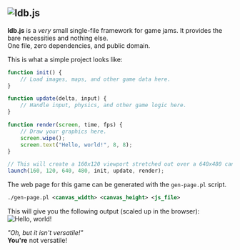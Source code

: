 ![ldb.js](https://kpworld.xyz/ldbjs.png)
---

**ldb.js** is a *very* small single-file framework for game jams. It provides the bare necessities and nothing else.  
One file, zero dependencies, and public domain.

This is what a simple project looks like:
```js
function init() {
    // Load images, maps, and other game data here.
}

function update(delta, input) {
    // Handle input, physics, and other game logic here.
}

function render(screen, time, fps) {
    // Draw your graphics here.
	screen.wipe();
    screen.text("Hello, world!", 8, 8);
}

// This will create a 160x120 viewport stretched out over a 640x480 canvas
launch(160, 120, 640, 480, init, update, render);
```

The web page for this game can be generated with the `gen-page.pl` script.

```xml
./gen-page.pl <canvas_width> <canvas_height> <js_file>
```

This will give you the following output (scaled up in the browser):  
![Hello, world!](https://kpworld.xyz/ldbjs_helloworld.png)

*"Oh, but it isn't versatile!"*  
**You're** not versatile!
